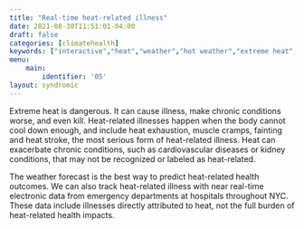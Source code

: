 ```yaml
---
title: "Real-time heat-related illness"
date: 2021-08-30T11:51:01-04:00
draft: false
categories: [climatehealth]
keywords: ["interactive","heat","weather","hot weather","extreme heat","heat mortality","heat-related illness","emergency room","emergency department","ED visit"]
menu:
    main:
        identifier: '05'
layout: syndromic
---
```


Extreme heat is dangerous. It can cause illness, make chronic conditions worse, and even kill. Heat-related illnesses happen when the body cannot cool down enough, and include heat exhaustion, muscle cramps, fainting and heat stroke, the most serious form of heat-related illness. Heat can exacerbate chronic conditions, such as cardiovascular diseases or kidney conditions, that may not be recognized or labeled as heat-related.

The weather forecast is the best way to predict heat-related health outcomes. We can also track heat-related illness with near real-time electronic data from emergency departments at hospitals throughout NYC. These data include illnesses directly attributed to heat, not the full burden of heat-related health impacts.




